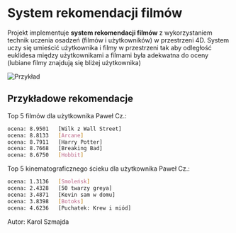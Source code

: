 # System rekomendacji filmów
Projekt implementuje **system rekomendacji filmów** z wykorzystaniem technik uczenia osadzeń (filmów i użytkowników) w przestrzeni 4D. System uczy się umieścić użytkownika i filmy w przestrzeni tak aby odległość euklidesa między użytkownikami a filmami była adekwatna do oceny (lubiane filmy znajdują się bliżej użytkownika)

![Przykład](example.gif)

## Przykładowe rekomendacje

Top 5 filmów dla użytkownika Paweł Cz.:
```bash 
ocena: 8.9501	[Wilk z Wall Street]
ocena: 8.8133	[Arcane]
ocena: 8.7911	[Harry Potter]
ocena: 8.7668	[Breaking Bad]
ocena: 8.6750	[Hobbit]
```

Top 5 kinematograficznego ścieku dla użytkownika Paweł Cz.:
```bash 
ocena: 1.3136	[Smoleńsk]
ocena: 2.4328	[50 twarzy greya]
ocena: 3.4871	[Kevin sam w domu]
ocena: 3.8398	[Botoks]
ocena: 4.6236	[Puchatek: Krew i miód]
```

Autor: Karol Szmajda
